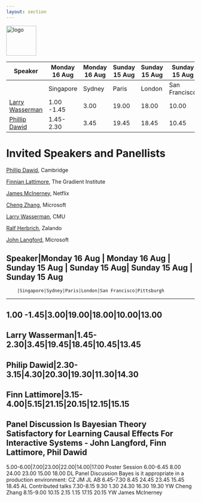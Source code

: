 ```yaml
---
layout: section
---
```


<img height="80" src="{{ site.logo }}" class="rounded mx-auto d-block" alt="logo">


|Speaker|Monday 16 Aug | Monday 16 Aug | Sunday 15 Aug | Sunday 15 Aug| Sunday 15 Aug | Sunday 15 Aug|
|-------|--------------|---------------|---------------|--------------|---------------|--------------|
|       |Singapore     |Sydney         |          Paris|        London|  San Francisco|   Pittsburgh |
| [Larry Wasserman](https://www.stat.cmu.edu/~larry/)      |   1.00 -1.45 |           3.00|          19.00|         18.00|          10.00|         13.00|
| [Phillip Dawid](http://www.statslab.cam.ac.uk/~apd/)|1.45-2.30|3.45|19.45|18.45|10.45|13.45|

# Invited Speakers and Panellists

[Phillip Dawid](http://www.statslab.cam.ac.uk/~apd/), Cambridge

[Finnian Lattimore](https://scholar.google.com/citations?user=XlzIPUkAAAAJ&hl=en), The Gradient Institute

[James McInerney](https://jamesmc.com/about-me), Netflix

[Cheng Zhang](https://cheng-zhang.org), Microsoft

[Larry Wasserman](https://www.stat.cmu.edu/~larry/), CMU

[Ralf Herbrich](https://scholar.google.com.au/citations?user=RuvHkikAAAAJ&hl=en), Zalando

[John Langford](https://www.microsoft.com/en-us/research/people/jcl/), Microsoft


Speaker|Monday 16 Aug | Monday 16 Aug | Sunday 15 Aug | Sunday 15 Aug| Sunday 15 Aug | Sunday 15 Aug
---------------------------------------------------------------------------------------------
        |Singapore|Sydney|Paris|London|San Francisco|Pittsburgh
---------------------------------------------------------------------------------------------
1.00 -1.45|3.00|19.00|18.00|10.00|13.00
---------------------------------------------------------------------------------------------
Larry Wasserman|1.45-2.30|3.45|19.45|18.45|10.45|13.45
---------------------------------------------------------------------------------------------
Philip Dawid|2.30-3.15|4.30|20.30|19.30|11.30|14.30
---------------------------------------------------------------------------------------------
Finn Lattimore|3.15-4.00|5.15|21.15|20.15|12.15|15.15
---------------------------------------------------------------------------------------------




Panel Discussion Is Bayesian Theory Satisfactory for Learning Causal Effects For Interactive Systems - John Langford, Finn Lattimore, Phil Dawid
---------------------------------------------------------------------------------------------
5.00-6.00|7.00|23.00|22.00|14.00|17.00
Poster Session
6.00-6.45
8.00
24.00
23.00
15.00
18.00
DL
Panel Discussion Bayes is it appropriate in a production environment: CZ JM JL AB
6.45-7.30
8.45
24.45
23.45
15.45
18.45
AL
Contributed talks
7.30-8.15
9.30
1.30
24.30
16.30
19.30
YW
Cheng Zhang
8.15-9.00
10.15
2.15
1.15
17.15
20.15
YW
James McInerney
 
